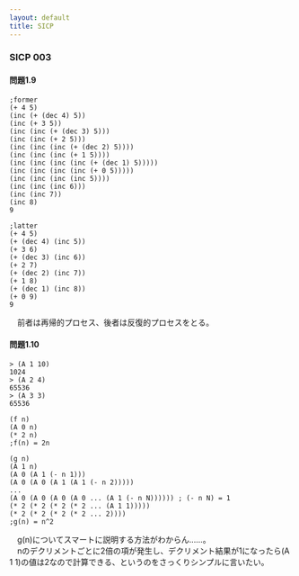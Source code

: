 ```yaml
---
layout: default
title: SICP
---
```

### SICP 003
#### 問題1.9

```
;former
(+ 4 5)
(inc (+ (dec 4) 5))
(inc (+ 3 5))
(inc (inc (+ (dec 3) 5)))
(inc (inc (+ 2 5)))
(inc (inc (inc (+ (dec 2) 5))))
(inc (inc (inc (+ 1 5))))
(inc (inc (inc (inc (+ (dec 1) 5)))))
(inc (inc (inc (inc (+ 0 5)))))
(inc (inc (inc (inc 5))))
(inc (inc (inc 6)))
(inc (inc 7))
(inc 8)
9

;latter
(+ 4 5)
(+ (dec 4) (inc 5))
(+ 3 6)
(+ (dec 3) (inc 6))
(+ 2 7)
(+ (dec 2) (inc 7))
(+ 1 8)
(+ (dec 1) (inc 8))
(+ 0 9)
9
```
　前者は再帰的プロセス、後者は反復的プロセスをとる。  

#### 問題1.10

```
> (A 1 10)
1024
> (A 2 4)
65536
> (A 3 3)
65536
```
```
(f n)
(A 0 n)
(* 2 n)
;f(n) = 2n

(g n)
(A 1 n)
(A 0 (A 1 (- n 1)))
(A 0 (A 0 (A 1 (A 1 (- n 2)))))
...
(A 0 (A 0 (A 0 (A 0 ... (A 1 (- n N)))))) ; (- n N) = 1
(* 2 (* 2 (* 2 (* 2 ... (A 1 1)))))
(* 2 (* 2 (* 2 (* 2 ... 2))))
;g(n) = n^2
```
　g(n)についてスマートに説明する方法がわからん……。  
　nのデクリメントごとに2倍の項が発生し、デクリメント結果が1になったら(A 1 1)の値は2なので計算できる、というのをさっくりシンプルに言いたい。  

